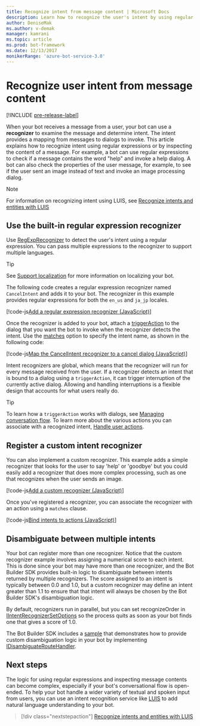 ```yaml
---
title: Recognize intent from message content | Microsoft Docs
description: Learn how to recognize the user's intent by using regular expressions or checking the message content.
author: DeniseMak
ms.author: v-demak
manager: kamrani
ms.topic: article
ms.prod: bot-framework
ms.date: 12/13/2017
monikerRange: 'azure-bot-service-3.0'
---
```


# Recognize user intent from message content

[!INCLUDE [pre-release-label](../includes/pre-release-label-v3.md)]

When your bot receives a message from a user, your bot can use a **recognizer** to examine the message and determine intent. The intent provides a mapping from messages to dialogs to invoke. This article explains how to recognize intent using regular expressions or by inspecting the content of a message. For example, a bot can use regular expressions to check if a message contains the word "help" and invoke a help dialog. A bot can also check the properties of the user message, for example, to see if the user sent an image instead of text and invoke an image processing dialog. 

> [!NOTE]
> For information on recognizing intent using LUIS, see [Recognize intents and entities with LUIS](bot-builder-nodejs-recognize-intent-luis.md) 


## Use the built-in regular expression recognizer
Use [RegExpRecognizer][RegExpRecognizer] to detect the user's intent using a regular expression. You can pass multiple expressions to the recognizer to support multiple languages. 

> [!TIP]
> See [Support localization](bot-builder-nodejs-localization.md) for more information on localizing your bot.

The following code creates a regular expression recognizer named `CancelIntent` and adds it to your bot. The recognizer in this example provides regular expressions for both the `en_us` and `ja_jp` locales. 

[!code-js[Add a regular expression recognizer (JavaScript)](../includes/code/node-regex-recognizer.js#addRegexRecognizer)]

Once the recognizer is added to your bot, attach a [triggerAction][triggerAction] to the dialog that you want the bot to invoke when the recognizer detects the intent. Use the [matches][matches] option to specify the intent name, as shown in the following code:

[!code-js[Map the CancelIntent recognizer to a cancel dialog (JavaScript)](../includes/code/node-regex-recognizer.js#bindCancelDialogToRegexRecognizer)]

Intent recognizers are global, which means that the recognizer will run for every message received from the user. If a recognizer detects an intent that is bound to a dialog using a `triggerAction`, it can trigger interruption of the currently active dialog. Allowing and handling interruptions is a flexible design that accounts for what users really do.

> [!TIP] 
> To learn how a `triggerAction` works with dialogs, see [Managing conversation flow](bot-builder-nodejs-manage-conversation-flow.md). To learn more about the various actions you can associate with a recognized intent, [Handle user actions](bot-builder-nodejs-dialog-actions.md).

## Register a custom intent recognizer
You can also implement a custom recognizer. This example adds a simple recognizer that looks for the user to say 'help' or 'goodbye' but you could easily add a recognizer that does more complex processing, such as one that recognizes when the user sends an image. 


[!code-js[Add a custom recognizer (JavaScript)](../includes/code/node-howto-recognize-intent.js#addCustomRecognizer)]

Once you've registered a recognizer, you can associate the recognizer with an action using a `matches` clause.

[!code-js[Bind intents to actions (JavaScript)](../includes/code/node-howto-recognize-intent.js#bindIntentsToActions)]

## Disambiguate between multiple intents

Your bot can register more than one recognizer. Notice that the custom recognizer example involves assigning a numerical score to each intent. This is done since your bot may have more than one recognizer, and the Bot Builder SDK provides built-in logic to disambiguate between intents returned by multiple recognizers. The score assigned to an intent is typically between 0.0 and 1.0, but a custom recognizer may define an intent greater than 1.1 to ensure that that intent will always be chosen by the Bot Builder SDK's disambiguation logic. 

By default, recognizers run in parallel, but you can set recognizeOrder in [IIntentRecognizerSetOptions][IntentRecognizerSetOptions] so the process quits as soon as your bot finds one that gives a score of 1.0.

The Bot Builder SDK includes a [sample][DisambiguationSample] that demonstrates how to provide custom disambiguation logic in your bot by implementing [IDisambiguateRouteHandler][IDisambiguateRouteHandler].

## Next steps
The logic for using regular expressions and inspecting message contents can become complex, especially if your bot's conversational flow is open-ended. To help your bot handle a wider variety of textual and spoken input from users, you can use an intent recognition service like [LUIS][LUIS] to add natural language understanding to your bot.

> [!div class="nextstepaction"]
> [Recognize intents and entities with LUIS](bot-builder-nodejs-recognize-intent-luis.md)


[LUIS]: https://www.luis.ai/

[triggerAction]: https://docs.botframework.com/en-us/node/builder/chat-reference/classes/_botbuilder_d_.dialog.html#triggeraction

[matches]: https://docs.botframework.com/en-us/node/builder/chat-reference/interfaces/_botbuilder_d_.itriggeractionoptions.html#matches

[node-js-bot-how-to]: bot-builder-nodejs-recognize-intent-luis.md

[LUISAzureDocs]: /azure/cognitive-services/LUIS/Home

[IMessage]: http://docs.botframework.com/en-us/node/builder/chat-reference/interfaces/_botbuilder_d_.imessage

[IntentRecognizerSetOptions]: https://docs.botframework.com/en-us/node/builder/chat-reference/interfaces/_botbuilder_d_.iintentrecognizersetoptions.html

[LuisRecognizer]: https://docs.botframework.com/en-us/node/builder/chat-reference/classes/_botbuilder_d_.luisrecognizer

[LUISSample]: https://aka.ms/v3-js-luisSample

[LUISConcepts]: https://docs.botframework.com/en-us/node/builder/guides/understanding-natural-language/

[DisambiguationSample]: https://aka.ms/v3-js-onDisambiguateRoute

[IDisambiguateRouteHandler]: https://docs.botframework.com/en-us/node/builder/chat-reference/interfaces/_botbuilder_d_.idisambiguateroutehandler.html

[RegExpRecognizer]: https://docs.botframework.com/en-us/node/builder/chat-reference/classes/_botbuilder_d_.regexprecognizer.html

[AlarmBot]: https://aka.ms/v3-js-luisSample
